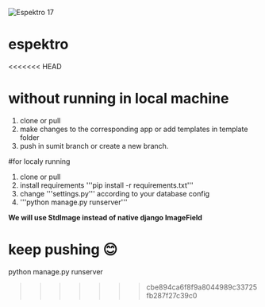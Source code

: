 ![Espektro 17](https://scontent-sin6-1.xx.fbcdn.net/v/t1.0-9/15356641_1324933824225723_3743135110385988602_n.jpg?oh=8bc16e7da96ce16df4a410af94d8f363&oe=58F0D4AE)

# espektro

<<<<<<< HEAD
#  without running in local machine

1. clone or pull
2. make changes to the corresponding app or add templates in template folder
3. push in sumit branch or create a new branch.


#for localy running

1. clone or pull
2. install requirements '''pip install -r requirements.txt'''
3. change '''settings.py''' according to your database config
4. '''python manage.py runserver'''

**We will use StdImage instead of native django ImageField**

keep pushing :blush:
=======
python manage.py runserver
>>>>>>> cbe894ca6f8f9a8044989c33725fb287f27c39c0
